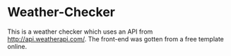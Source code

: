 # Weather-Checker
This is a weather checker which uses an API from http://api.weatherapi.com/. The front-end was gotten from a free template online.

